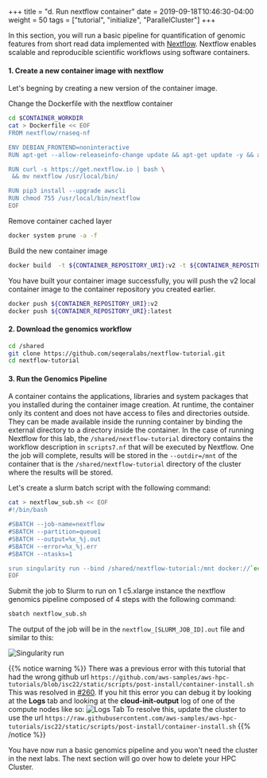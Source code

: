 +++
title = "d. Run nextflow container"
date = 2019-09-18T10:46:30-04:00
weight = 50
tags = ["tutorial", "initialize", "ParallelCluster"]
+++

In this section, you will run a basic pipeline for quantification of genomic features from short read data implemented with [Nextflow](https://www.nextflow.io/).
Nextflow enables scalable and reproducible scientific workflows using software containers.

#### 1. Create a new container image with nextflow

Let's begning by creating a new version of the container image.

Change the Dockerfile with the nextflow container

```bash
cd $CONTAINER_WORKDIR
cat > Dockerfile << EOF
FROM nextflow/rnaseq-nf

ENV DEBIAN_FRONTEND=noninteractive
RUN apt-get --allow-releaseinfo-change update && apt-get update -y && apt-get install -y git python3-pip curl jq

RUN curl -s https://get.nextflow.io | bash \
 && mv nextflow /usr/local/bin/

RUN pip3 install --upgrade awscli
RUN chmod 755 /usr/local/bin/nextflow
EOF
```

Remove container cached layer

```bash
docker system prune -a -f
```

Build the new container image

```bash
docker build  -t ${CONTAINER_REPOSITORY_URI}:v2 -t ${CONTAINER_REPOSITORY_URI}:latest .
```


You have built your container image successfully, you will push the v2 local container image to the container repository you created earlier.

```bash
docker push ${CONTAINER_REPOSITORY_URI}:v2
docker push ${CONTAINER_REPOSITORY_URI}:latest
```

#### 2. Download the genomics workflow

```bash
cd /shared
git clone https://github.com/seqeralabs/nextflow-tutorial.git
cd nextflow-tutorial
```


#### 3. Run the Genomics Pipeline

A container contains the applications, libraries and system packages that you installed during the container image creation.
At runtime, the container only its content and does not have access to files and directories outside.
They can be made available inside the running container by binding the external directory to a directory inside the container.
In the case of running Nextflow for this lab, the `/shared/nextflow-tutorial` directory contains the workflow description in `scripts7.nf` that will be executed by Nextflow.
One the job will complete, results will be stored in the `--outdir=/mnt` of the container that is the `/shared/nextflow-tutorial` directory of the cluster where the results will be stored.

Let's create a slurm batch script with the following command:

```bash
cat > nextflow_sub.sh << EOF
#!/bin/bash

#SBATCH --job-name=nextflow
#SBATCH --partition=queue1
#SBATCH --output=%x_%j.out
#SBATCH --error=%x_%j.err
#SBATCH --ntasks=1

srun singularity run --bind /shared/nextflow-tutorial:/mnt docker://`echo ${CONTAINER_REPOSITORY_URI}`:v2 nextflow run /mnt/script7.nf --reads '/mnt/data/ggal/*_{1,2}.fq' --outdir=/mnt
EOF
```

Submit the job to Slurm to run on 1 c5.xlarge instance the nextflow genomics pipeline composed of 4 steps with the following command:

```bash
sbatch nextflow_sub.sh 
```

The output of the job will be in the `nextflow_[SLURM_JOB_ID].out` file and similar to this:

![Singularity run](/images/container-pc/singularity_nextflow.png)


{{% notice warning  %}}
There was a previous error with this tutorial that had the wrong github url
`https://github.com/aws-samples/aws-hpc-tutorials/blob/isc22/static/scripts/post-install/container-install.sh`
This was resolved in [#260](https://github.com/aws-samples/aws-hpc-tutorials/pull/260).
If you hit this error you can debug it by looking at the **Logs** tab and looking at the **cloud-init-output** log of one of the compute nodes like so:
![Logs Tab](/images/container-pc/pcm-logs.png)
To resolve this, update the cluster to use the url `https://raw.githubusercontent.com/aws-samples/aws-hpc-tutorials/isc22/static/scripts/post-install/container-install.sh`
{{% /notice %}}

You have now run a basic genomics pipeline and you won't need the cluster in the next labs.
The next section will go over how to delete your HPC Cluster.
